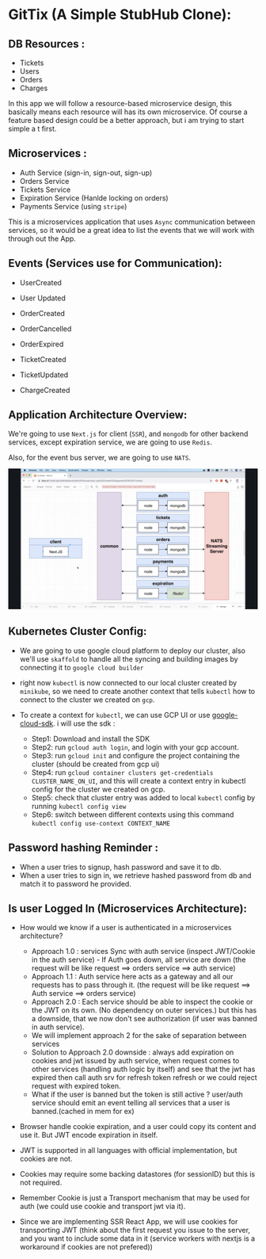 # GitTix (A Simple StubHub Clone): 

## DB Resources : 

  - Tickets
  - Users
  - Orders
  - Charges

In this app we will follow a resource-based microservice design, this basically means each resource will has its own microservice.
Of course a feature based design could be a better approach, but i am trying to start simple a t first.

## Microservices : 

  - Auth Service (sign-in, sign-out, sign-up)
  - Orders Service
  - Tickets Service
  - Expiration Service (Hanlde locking on orders)
  - Payments Service (using `stripe`)

This is a microservices application that uses `Async` communication between services, so it would be a great idea to list the events that we will work with through out the App.

## Events (Services use for Communication):

  - UserCreated
  - User Updated

  - OrderCreated
  - OrderCancelled
  - OrderExpired

  - TicketCreated
  - TicketUpdated

  - ChargeCreated

## Application Architecture Overview:

  We're going to use `Next.js` for client (`SSR`), and `mongodb` for other backend services, except expiration service, we are going to use `Redis`.

  Also, for the event bus server, we are going to use `NATS`.

  ![OverView](./pics/OverviewDiagram.png)

## Kubernetes Cluster Config: 

  - We are going to use google cloud platform to deploy our cluster, also we'll use `skaffold` to handle all the syncing and building images by connecting it to `google cloud builder`

  - right now `kubectl` is now connected to our local cluster created by `minikube`, so we need to create another context that tells `kubectl` how to connect to the cluster we created on `gcp`.

  - To create a context for `kubectl`, we can use GCP UI or use [google-cloud-sdk](https://cloud.google.com/sdk). i will use the sdk : 
    - Step1: Download and install the SDK
    - Step2: run `gcloud auth login`, and login with your gcp account.
    - Step3: run `gcloud init` and configure the project containing the cluster (should be created from gcp ui)
    - Step4: run `gcloud container clusters get-credentials CLUSTER_NAME_ON_UI`, and this will create a context entry in kubectl config for the cluster we created on gcp.
    - Step5: check that cluster entry was added to local `kubectl` config by running `kubectl config view`
    - Step6: switch between different contexts using this command `kubectl config use-context CONTEXT_NAME`

## Password hashing Reminder : 
  - When a user tries to signup, hash password and save it to db.
  - When a user tries to sign in, we retrieve hashed password from db and match it to password he provided. 

## Is user Logged In (Microservices Architecture): 

  - How would we know if a user is authenticated in a microservices architecture? 

      - Approach 1.0 : services Sync with auth service (inspect JWT/Cookie in the auth service) - If Auth goes down, all service are down (the request will be like request ==> orders service ==> auth service)
      - Approach 1.1 : Auth service here acts as a gateway and all our requests has to pass through it. (the request will be like request ==> Auth service ==> orders service)
      - Approach 2.0 : Each service should be able to inspect the cookie or the JWT on its own. (No dependency on outer services.) but this has a downside, that we now don't see authorization (if user was banned in auth service).
      - We will implement approach 2 for the sake of separation between services
      - Solution to Approach 2.0 downside : always add expiration on cookies and jwt issued by auth service, when request comes to other services (handling auth logic by itself) and see that the jwt has expired then call auth srv for refresh token refresh or we could reject request with expired token.
      - What if the user is banned but the token is still active ? user/auth service should emit an event telling all services that a user is banned.(cached in mem for ex)

      
  - Browser handle cookie expiration, and a user could copy its content and use it. But JWT encode expiration in itself.
  - JWT is supported in all languages with official implementation, but cookies are not.
  - Cookies may require some backing datastores (for sessionID) but this is not required.
  - Remember Cookie is just a Transport mechanism that may be used for auth (we could use cookie and transport jwt via it).
  - Since we are implementing SSR React App, we will use cookies for transporting JWT (think about the first request you issue to the server, and you want to include some data in it (service workers with nextjs is a workaround if cookies are not prefered))